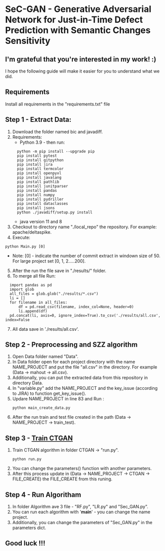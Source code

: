 # SeC-GAN - Generative Adversarial Network for Just-in-Time Defect Prediction with Semantic Changes Sensitivity

## I'm grateful that you're interested in my work! :)

I hope the following guide will make it easier for you to understand what we did.

## Requirements

Install all requirements in the "requirements.txt" file


## Step 1 - Extract Data:

1. Download the folder named bic and javadiff.
2. Requirements: 
    * Python 3.9 - then run: 
    ```
      python -m pip install --upgrade pip
      pip install pytest 
      pip install gitpython
      pip install jira
      pip install termcolor 
      pip install openpyxl  
      pip install javalang
      pip install pathlib
      pip install junitparser
      pip install pandas
      pip install numpy
      pip install pydriller
      pip install dataclasses
      pip install jsons
      python ./javadiff/setup.py install
     ```
    * java version 11 and 8
3. Checkout to directory name "./local_repo" the repository. For example: apache/deltaspike.
4. Execute: 
```
python Main.py [0]
```
  * Note: [0] - indicate  the number of commit extract in windown size of 50.  For large project set [0, 1, 2.....200].
 5. After the run the file save in "./results/" folder. 
 6. To merge all file Run:
  ```
    import pandas as pd
    import glob
    all_files = glob.glob("./results/*.csv")
    li = []
    for filename in all_files:
        df = pd.read_csv(filename, index_col=None, header=0)
        li.append(df)
    pd.concat(li, axis=0, ignore_index=True).to_csv('./results/all.csv', index=False
   ```
 7. All data save in './results/all.csv'.
    

## Step 2 - Preprocessing and SZZ algorithm

1. Open Data folder named  "Data".
2. In Data folder open for each project directory with the name NAME_PROJECT and put the file "all.csv" in the directory. For example  (Data -> mahout -> all.csv). 
3. Additionally, you can put the extracted  data from this repository in directory Data. 
4. In "variable.py" add the NAME_PROJECT and the key_issue (according to JIRA) to function get_key_issue().
5. Updare NAME_PROJECT in line 83 and Run :
   ```
   python main_create_data.py
   ```
7. After the run train and test file created in the path (Data -> NAME_PROJECT -> train_test). 

## Step 3 -  [Train CTGAN](https://github.com/sdv-dev/CTGAN)

1. Train CTGAN algorithm in folder CTGAN -> "run.py".
   ```
   python run.py
   ```
3. You can change the parameters() function with another parameters.
4. After this process update in (Data -> NAME_PROJECT -> CTGAN -> FILE_CREATE) the FILE_CREATE from this runing.


## Step 4 - Run Algoritham 
1. In folder Algorithm ave 3 file - "RF.py", "LR.py" and "Sec_GAN.py".
2. You can run each algorithm with '__main__' - you can change  the name project. 
3. Additionally,  you can change the parameters of "Sec_GAN.py" in the parameters dict. 


 
## Good luck !!! 
